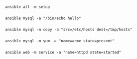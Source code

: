 
###
```shell
ansible all -m setup
```

###
```shell
ansible mysql -a "/bin/echo hello"
```

###
```shell
ansible mysql -m copy -a "src=/etc/hosts dest=/tmp/hosts"
```

### 
```shell
ansible mysql -m yum -a "name=acme state=present"
```

### 
```shell
ansible web -m service -a "name=httpd state=started"
```
